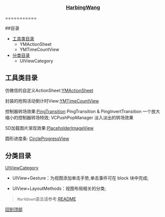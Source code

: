 <h3 align="center">
   <a href="http://harbingwang.github.io/" target="_blank">
   HarbingWang
   </a>
</h3>

===========

##目录
* [工具类目录](#工具类目录)
    * YMActionSheet
    * YMTimeCountView
* [分类目录](#分类目录)
    * UIViewCategory

工具类目录
-----------
仿微信的自定义ActionSheet:[YMActionSheet](https://github.com/HarbingWang/Project/tree/master/HBMobileProject/Expand/Tool/YMActionSheet "YMActionSheet") 

封装的抢购活动倒计时View:[YMTimeCountView](https://github.com/HarbingWang/Project/tree/master/HBMobileProject/Expand/Tool/TimeCountView "YMTimeCountView") 

控制器转场效果:[PingTransition](https://github.com/HarbingWang/Project/tree/master/HBMobileProject/Support/Tool/ControllerTransition) PingTransition & PingInvertTransition 一个放大缩小的控制器转场特效; VCPushPopManager 淡入淡出的转场效果

SD加载图片渐现效果:[PlaceholderImageView](https://github.com/HarbingWang/Project/tree/master/HBMobileProject/Support/Tool/SDWebImageViewPlaceHorder) 

圆形进度条: [CircleProgressView](https://github.com/HarbingWang/Project/tree/master/HBMobileProject/Support/Tool/ProgressView/CircleProgressView) 

分类目录
-----------
[UIViewCategory](https://github.com/HarbingWang/Project/tree/master/HBMobileProject/Expand/Category/UIViewCategory)
* UIView+Gesture：为视图添加单击手势,单击事件可在 block 块中完成;
- UIView+LayoutMethods：视图布局相关的分类;

> `MarkDown`语法请参考:[README](https://github.com/guodongxiaren/README)

[回到顶部](#readme)
